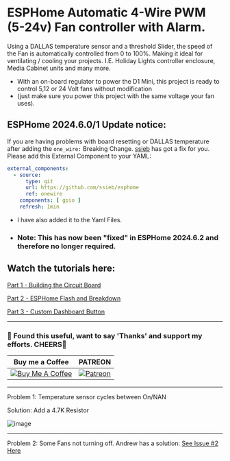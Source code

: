 # ESPHome Automatic 4-Wire PWM (5-24v) Fan controller with Alarm.

Using a DALLAS temperature sensor and a threshold Slider, the speed of the Fan is automatically controlled from 0 to 100%. Making it ideal for ventilating / cooling your projects. I.E. Holiday Lights controller enclosure, Media Cabinet units and many more.


- With an on-board regulator to power the D1 Mini, this project is ready to control 5,12 or 24 Volt fans without modification
- (just make sure you power this project with the same voltage your fan uses).

## ESPHome 2024.6.0/1 Update notice:
If you are having problems with board resetting or DALLAS temperature after adding the ``one_wire:`` Breaking Change. [ssieb](https://github.com/ssieb) has got a fix for you.
Please add this External Component to your YAML:
```yaml
external_components:
  - source:
      type: git
      url: https://github.com/ssieb/esphome
      ref: onewire
    components: [ gpio ]
    refresh: 1min
```
 - I have also added it to the Yaml Files.
 - ### Note: This has now been "fixed" in ESPHome 2024.6.2 and therefore no longer required.

## Watch the tutorials here:
[Part 1 - Building the Circuit Board](https://youtu.be/UQ6Gylbk8AI)

[Part 2 - ESPHome Flash and Breakdown](https://youtu.be/72yCK_FiVSg)

[Part 3 - Custom Dashboard Button](https://www.youtube.com/watch?v=oSUa1QDitAU)

---
### 🤝 Found this useful, want to say 'Thanks' and support my efforts. CHEERS🍺
| Buy me a Coffee | PATREON |
|-----------------|---------|
| [![Buy Me A Coffee](https://img.shields.io/badge/Buy%20Me%20A%20Coffee-donate-yellow.svg?style=flat-square&logo=buy-me-a-coffee)](https://www.buymeacoffee.com/3ative) | [![Patreon](https://img.shields.io/badge/Patreon-support-red.svg?style=flat-square&logo=patreon)](https://www.patreon.com/3ative) |
---

Problem 1: Temperature sensor cycles between On/NAN

Solution: Add a 4.7K Resistor

![image](https://user-images.githubusercontent.com/51385971/204195864-4291b25b-77ce-4076-a700-95b842102ca0.png)

____

Problem 2: Some Fans not turning off.
Andrew has a solution: [See Issue #2 Here](https://github.com/3ative/PWM-Fan-controller/issues/2)
